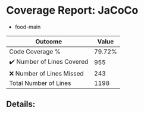 
# Coverage Report: JaCoCo

* food-main
      
      
| Outcome                 | Value                                                               |
|-------------------------|---------------------------------------------------------------------|
| Code Coverage %         | 79.72%               |
| :heavy_check_mark: Number of Lines Covered | 955    |
| :x: Number of Lines Missed  | 243     |
| Total Number of Lines   | 1198     |


## Details:

    
